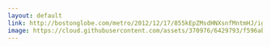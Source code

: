 ```yaml
---
layout: default
link: http://bostonglobe.com/metro/2012/12/17/855kEpZMsdHNXsnfMntmHJ/igraphic.html
image: https://cloud.githubusercontent.com/assets/370976/6429793/f596abec-bfb7-11e4-94f0-28ad6b8427ac.jpg
---
```


